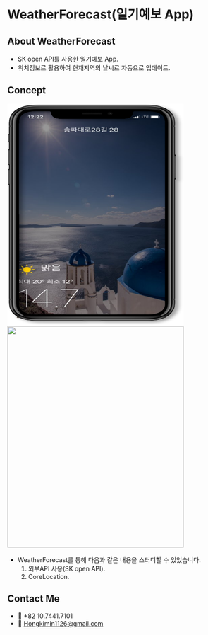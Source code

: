 # WeatherForecast(일기예보 App)

## About WeatherForecast
- SK open API를 사용한 일기예보 App.
- 위치정보르 활용하여 현재지역의 날씨르 자동으로 업데이트.

## Concept
<img src="https://github.com/hongkimin1126/ImageUpload/blob/master/날씨앱사진/1.png?raw=true" width="400" height="500">
<img src="https://https://github.com/hongkimin1126/ImageUpload/blob/master/날씨앱사진/2.png?raw=true" width="400" height="500">

- WeatherForecast를 통해 다음과 같은 내용을 스터디할 수 있었습니다.
  1. 외부API 사용(SK open API).
  2. CoreLocation.
  

## Contact Me
- 📱 +82 10.7441.7101
- 📧 Hongkimin1126@gmail.com
